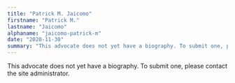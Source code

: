 ```yaml
---
title: "Patrick M. Jaicomo"
firstname: "Patrick M."
lastname: "Jaicomo"
alphaname: "jaicomo-patrick-m"
date: "2020-11-30"
summary: "This advocate does not yet have a biography. To submit one, please contact the site administrator."
---
```

This advocate does not yet have a biography. To submit one, please contact the site administrator.

